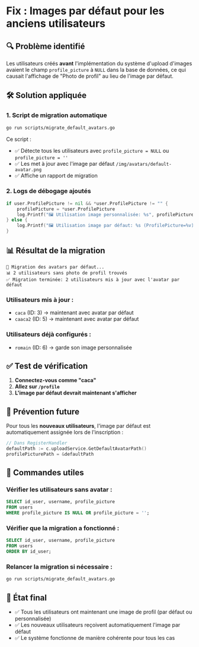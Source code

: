 # Fix : Images par défaut pour les anciens utilisateurs

## 🔍 **Problème identifié**

Les utilisateurs créés **avant** l'implémentation du système d'upload d'images avaient le champ `profile_picture` à `NULL` dans la base de données, ce qui causait l'affichage de "Photo de profil" au lieu de l'image par défaut.

## 🛠️ **Solution appliquée**

### 1. **Script de migration automatique**
```bash
go run scripts/migrate_default_avatars.go
```

Ce script :
- ✅ Détecte tous les utilisateurs avec `profile_picture = NULL` ou `profile_picture = ''`
- ✅ Les met à jour avec l'image par défaut `/img/avatars/default-avatar.png`
- ✅ Affiche un rapport de migration

### 2. **Logs de débogage ajoutés**
```go
if user.ProfilePicture != nil && *user.ProfilePicture != "" {
    profilePicture = *user.ProfilePicture
    log.Printf("🖼️ Utilisation image personnalisée: %s", profilePicture)
} else {
    log.Printf("🖼️ Utilisation image par défaut: %s (ProfilePicture=%v)", profilePicture, user.ProfilePicture)
}
```

## 📊 **Résultat de la migration**

```
🔄 Migration des avatars par défaut...
📊 2 utilisateurs sans photo de profil trouvés
✅ Migration terminée: 2 utilisateurs mis à jour avec l'avatar par défaut
```

### **Utilisateurs mis à jour :**
- `caca` (ID: 3) → maintenant avec avatar par défaut
- `caaca2` (ID: 5) → maintenant avec avatar par défaut

### **Utilisateurs déjà configurés :**
- `romain` (ID: 6) → garde son image personnalisée

## ✅ **Test de vérification**

1. **Connectez-vous comme "caca"**
2. **Allez sur `/profile`**
3. **L'image par défaut devrait maintenant s'afficher**

## 🔧 **Prévention future**

Pour tous les **nouveaux utilisateurs**, l'image par défaut est automatiquement assignée lors de l'inscription :

```go
// Dans RegisterHandler
defaultPath := c.uploadService.GetDefaultAvatarPath()
profilePicturePath = &defaultPath
```

## 📝 **Commandes utiles**

### Vérifier les utilisateurs sans avatar :
```sql
SELECT id_user, username, profile_picture 
FROM users 
WHERE profile_picture IS NULL OR profile_picture = '';
```

### Vérifier que la migration a fonctionné :
```sql
SELECT id_user, username, profile_picture 
FROM users 
ORDER BY id_user;
```

### Relancer la migration si nécessaire :
```bash
go run scripts/migrate_default_avatars.go
```

## 🎯 **État final**

- ✅ Tous les utilisateurs ont maintenant une image de profil (par défaut ou personnalisée)
- ✅ Les nouveaux utilisateurs reçoivent automatiquement l'image par défaut
- ✅ Le système fonctionne de manière cohérente pour tous les cas 